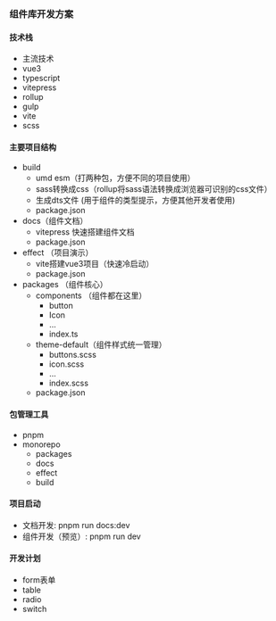 ### 组件库开发方案


#### 技术栈
- 主流技术
- vue3
- typescript
- vitepress 
- rollup 
- gulp
- vite
- scss 

#### 主要项目结构

- build 
   - umd esm（打两种包，方便不同的项目使用）
   - sass转换成css（rollup将sass语法转换成浏览器可识别的css文件）
   - 生成dts文件 (用于组件的类型提示，方便其他开发者使用)
   - package.json
- docs（组件文档）
   - vitepress 快速搭建组件文档
   - package.json 
- effect （项目演示）
   - vite搭建vue3项目（快速冷启动）
   - package.json   
- packages （组件核心）
  - components （组件都在这里）
    - button
    - Icon
    - ...
    - index.ts
  - theme-default（组件样式统一管理）
    - buttons.scss
    - icon.scss
    - ... 
    - index.scss
  - package.json  


#### 包管理工具
- pnpm 
- monorepo 
    - packages
    - docs
    - effect
    - build


#### 项目启动
- 文档开发: pnpm run docs:dev
- 组件开发（预览）: pnpm run dev



#### 开发计划
- form表单
- table
- radio
- switch

